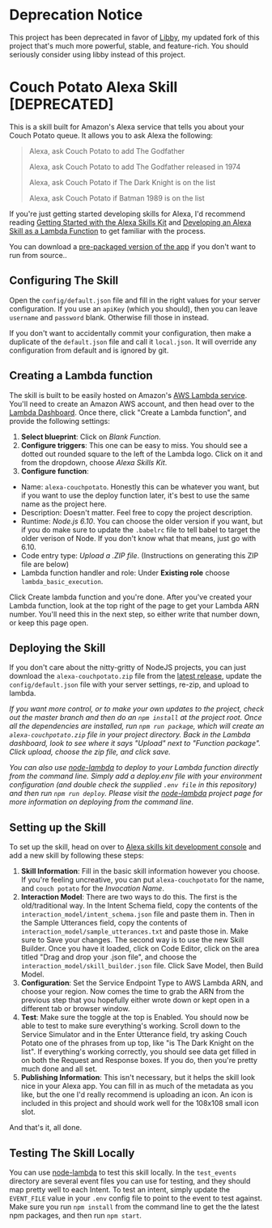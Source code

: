 # Deprecation Notice

This project has been deprecated in favor of [Libby](https://josephschmitt.github.io/alexa-libby/),
my updated fork of this project that's much more powerful, stable, and feature-rich. You should
seriously consider using libby instead of this project.

# Couch Potato Alexa Skill [DEPRECATED]

This is a skill built for Amazon's Alexa service that tells you about your Couch Potato queue. It
allows you to ask Alexa the following:

> Alexa, ask Couch Potato to add The Godfather
>
> Alexa, ask Couch Potato to add The Godfather released in 1974
>
> Alexa, ask Couch Potato if The Dark Knight is on the list
>
> Alexa, ask Couch Potato if Batman 1989 is on the list

If you're just getting started developing skills for Alexa, I'd recommend reading [Getting Started
with the Alexa Skills
Kit](https://developer.amazon.com/public/solutions/alexa/alexa-skills-kit/getting-started-guide) and
[Developing an Alexa Skill as a Lambda
Function](https://developer.amazon.com/public/solutions/alexa/alexa-skills-kit/docs/developing-an-alexa-skill-as-a-lambda-function) to get familiar with the process.

You can download a [pre-packaged version of the
app](https://github.com/josephschmitt/alexa-couchpotato/releases/latest/) if you don't want to run
from source..

## Configuring The Skill

Open the `config/default.json` file and fill in the right values for your server configuration. If
you use an `apiKey` (which you should), then you can leave `username` and `password` blank.
Otherwise fill those in instead.

If you don't want to accidentally commit your configuration, then make a duplicate of the
`default.json` file and call it `local.json`. It will override any configuration from default and
is ignored by git.

## Creating a Lambda function

The skill is built to be easily hosted on Amazon's [AWS Lambda
service](https://aws.amazon.com/lambda/). You'll need to create an Amazon AWS account, and then head
over to the [Lambda Dashboard](https://console.aws.amazon.com/lambda/home). Once there, click
"Create a Lambda function", and provide the following settings:

1. **Select blueprint**: Click on _Blank Function_.
2. **Configure triggers**: This one can be easy to miss. You should see a dotted out rounded square
to the left of the Lambda logo. Click on it and from the dropdown, choose _Alexa Skills Kit_.
3. **Configure function**:
  - Name: `alexa-couchpotato`. Honestly this can be whatever you want, but if you want to use the
    deploy function later, it's best to use the same name as the project here.
  - Description: Doesn't matter. Feel free to copy the project description.
  - Runtime: _Node.js 6.10_. You can choose the older version if you want, but if you do make
    sure to update the `.babelrc` file to tell babel to target the older verison of Node. If you
    don't know what that means, just go with 6.10.
  - Code entry type: _Upload a .ZIP file_. (Instructions on generating this ZIP file are below)
  - Lambda function handler and role: Under **Existing role** choose `lambda_basic_execution`.

Click Create lambda function and you're done. After you've created your Lambda function, look at the
top right of the page to get your Lambda ARN number. You'll need this in the next step, so either
write that number down, or keep this page open.

## Deploying the Skill

If you don't care about the nitty-gritty of NodeJS projects, you can just download the
`alexa-couchpotato.zip` file from the [latest
release](https://github.com/josephschmitt/alexa-couchpotato/releases/latest/), update the
`config/default.json` file with your server settings, re-zip, and upload to lambda.

_If you want more control, or to make your own updates to the project, check out the master branch
and then do an `npm install` at the project root. Once all the dependencies are  installed, run
`npm run package`, which will create an `alexa-couchpotato.zip` file in your project  directory.
Back in the Lambda dashboard, look to see where it says "Upload" next to "Function package". Click
upload, choose the zip file, and click save._

_You can also use [node-lambda](https://github.com/motdotla/node-lambda) to deploy to your Lambda
function directly from the command line. Simply add a deploy.env file with your environment
configuration (and double check the supplied `.env file` in this repository) and then run
`npm run deploy`. Please visit the [node-lambda](https://github.com/motdotla/node-lambda)
project page for more information on deploying from the command line._

## Setting up the Skill

To set up the skill, head on over to [Alexa skills kit
development console](https://developer.amazon.com/edw/home.html) and add a new skill by following
these steps:

1. **Skill Information**: Fill in the basic skill information however you choose. If you're feeling
uncreative, you can put `alexa-couchpotato` for the name, and `couch potato` for the _Invocation
Name_.
2. **Interaction Model**: There are two ways to do this. The first is the old/traditional way. In
the Intent Schema field, copy the contents of the `interaction_model/intent_schema.json` file and
paste them in. Then in the Sample Utterances field, copy the contents of
`interaction_model/sample_utterances.txt` and paste those in. Make sure to Save your changes. The
second way is to use the new Skill Builder. Once you have it loaded, click on Code Editor, click on
the area titled "Drag and drop your .json file", and choose the
`interaction_model/skill_builder.json` file. Click Save Model, then Build Model.
3. **Configuration**: Set the Service Endpoint Type to AWS Lambda ARN, and choose your region. Now
comes the time to grab the ARN from the previous step that you hopefully either wrote down or kept
open in a different tab or browser window.
4. **Test**: Make sure the toggle at the top is Enabled. You should now be able to test to make sure
everything's working. Scroll down to the Service Simulator and in the Enter Utterance field, try
asking Couch Potato one of the phrases from up top, like "is The Dark Knight on the list". If
everything's working correctly, you should see data get filled in on both the Request and Response
boxes. If you do, then you're pretty much done and all set.
5. **Publishing Information**: This isn't necessary, but it helps the skill look nice in your Alexa
app. You can fill in as much of the metadata as you like, but the one I'd really recommend is
uploading an icon. An icon is included in this project and should work well for the 108x108 small
icon slot.

And that's it, all done.

## Testing The Skill Locally

You can use [node-lambda](https://github.com/motdotla/node-lambda) to test this skill locally. In
the `test_events` directory are several event files you can use for testing, and they should map
pretty well to each Intent. To test an intent, simply update the `EVENT_FILE` value in your `.env`
config file to point to the event to test against. Make sure you run `npm install` from the command
line to get the the latest npm packages, and then run `npm start`.
